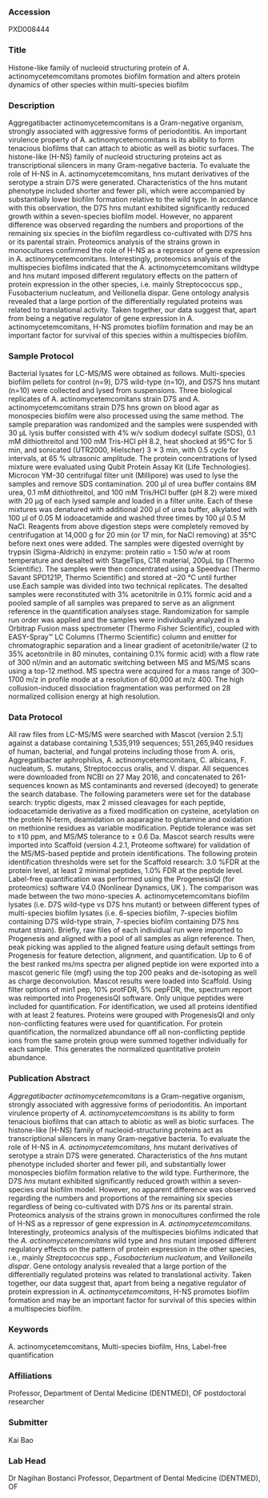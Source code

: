 ### Accession
PXD008444

### Title
Histone-like family of nucleoid structuring protein of A. actinomycetemcomitans promotes biofilm formation and alters protein dynamics of other species within multi-species biofilm

### Description
Aggregatibacter actinomycetemcomitans is a Gram-negative organism, strongly associated with aggressive forms of periodontitis. An important virulence property of A. actinomycetemcomitans is its ability to form tenacious biofilms that can attach to abiotic as well as biotic surfaces. The histone-like (H-NS) family of nucleoid structuring proteins act as transcriptional silencers in many Gram-negative bacteria. To evaluate the role of H-NS in A. actinomycetemcomitans, hns mutant derivatives of the serotype a strain D7S were generated. Characteristics of the hns mutant phenotype included shorter and fewer pili, which were accompanied by substantially lower biofilm formation relative to the wild type. In accordance with this observation, the D7S hns mutant exhibited significantly reduced growth within a seven-species biofilm model. However, no apparent difference was observed regarding the numbers and proportions of the remaining six species in the biofilm regardless co-cultivated with D7S hns or its parental strain. Proteomics analysis of the strains grown in monocultures confirmed the role of H-NS as a repressor of gene expression in A. actinomycetemcomitans. Interestingly, proteomics analysis of the multispecies biofilms indicated that the A. actinomycetemcomitans wildtype and hns mutant imposed different regulatory effects on the pattern of protein expression in the other species, i.e. mainly Streptococcus spp., Fusobacterium nucleatum, and Veillonella dispar. Gene ontology analysis revealed that a large portion of the differentially regulated proteins was related to translational activity. Taken together, our data suggest that, apart from being a negative regulator of gene expression in A. actinomycetemcomitans, H-NS promotes biofilm formation and may be an important factor for survival of this species within a multispecies biofilm.

### Sample Protocol
Bacterial lysates for LC-MS/MS were obtained as follows. Multi-species biofilm pellets for control (n=9), D7S wild-type (n=10), and DS7S hns mutant (n=10) were collected and lysed from suspensions. Three biological replicates of A. actinomycetemcomitans strain D7S and A. actinomycetemcomitans strain D7S hns grown on blood agar as monospecies biofilm were also processed using the same method. The sample preparation was randomized and the samples were suspended with 30 μL lysis buffer consisted with 4% w/v sodium dodecyl sulfate (SDS), 0.1 mM dithiothreitol and 100 mM Tris-HCl pH 8.2, heat shocked at 95°C for 5 min, and sonicated (UTR2000, Hielscher) 3 × 3 min, with 0.5 cycle for intervals, at 65 % ultrasonic amplitude. The protein concentrations of lysed mixture were evaluated using Qubit Protein Assay Kit (Life Technologies). Microcon YM-30 centrifugal filter unit (Millipore) was used to lyse the samples and remove SDS contamination. 200 μl of urea buffer contains 8M urea, 0.1 mM dithiothreitol, and 100 mM Tris/HCl buffer (pH 8.2) were mixed with 20 μg of each lysed sample and loaded in a filter unite. Each of these mixtures was denatured with additional 200 μl of urea buffer, alkylated with 100 μl of 0.05 M iodoacetamide and washed three times by 100 μl 0.5 M NaCl. Reagents from above digestion steps were completely removed by centrifugation at 14,000 g for 20 min (or 17 min, for NaCl removing) at 35°C before next ones were added. The samples were digested overnight by trypsin (Sigma-Aldrich) in enzyme: protein ratio = 1:50 w/w at room temperature and desalted with StageTips, C18 material, 200µL tip (Thermo Scientific). The samples were then concentrated using a Speedvac (Thermo Savant SPD121P, Thermo Scientific) and stored at –20 °C until further use.Each sample was divided into two technical replicates. The desalted samples were reconstituted with 3% acetonitrile in 0.1% formic acid and a pooled sample of all samples was prepared to serve as an alignment reference in the quantification analyses stage. Randomization for sample run order was applied and the samples were individually analyzed in a Orbitrap Fusion mass spectrometer (Thermo Fisher Scientific), coupled with EASY-Spray™ LC Columns (Thermo Scientific) column and emitter for chromatographic separation and a linear gradient of acetonitrile/water (2 to 35% acetonitrile in 80 minutes, containing 0.1% formic acid) with a flow rate of 300 nl/min and an automatic switching between MS and MS/MS scans using a top-12 method. MS spectra were acquired for a mass range of 300–1700 m/z in profile mode at a resolution of 60,000 at m/z 400. The high collusion-induced dissociation fragmentation was performed on 28 normalized collision energy at high resolution.

### Data Protocol
All raw files from LC-MS/MS were searched with Mascot (version 2.5.1) against a database containing 1,535,919 sequences; 551,265,940 residues of human, bacterial, and fungal proteins including those from A. oris, Aggregatibacter aphrophilus, A. actinomycetemcomitans, C. albicans, F. nucleatum, S. mutans, Streptococcus oralis, and V. dispar. All sequences were downloaded from NCBI on 27 May 2016, and concatenated to 261-sequences known as MS contaminants and reversed (decoyed) to generate the search database. The following parameters were set for the database search: tryptic digests, max 2 missed cleavages for each peptide, iodoacetamide derivative as a fixed modification on cysteine, acetylation on the protein N-term, deamidation on asparagine to glutamine and oxidation on methionine residues as variable modification. Peptide tolerance was set to ±10 ppm, and MS/MS tolerance to ± 0.6 Da. Mascot search results were imported into Scaffold (version 4.2.1, Proteome software) for validation of the MS/MS-based peptide and protein identifications. The following protein identification thresholds were set for the Scaffold research: 3.0 %FDR at the protein level, at least 2 minimal peptides, 1.0% FDR at the peptide level.  Label-free quantification was performed using the ProgenesisQI (for proteomics) software V4.0 (Nonlinear Dynamics, UK ). The comparison was made between the two mono-species A. actinomycetemcomitans biofilm lysates (i.e. D7S wild-type vs D7S hns mutant) or between different types of multi-species biofilm lysates (i.e. 6-species biofilm, 7-species biofilm containing D7S wild-type strain, 7-species biofilm containing D7S hns mutant strain).  Briefly, raw files of each individual run were imported to Progenesis and aligned with a pool of all samples as align reference. Then, peak picking was applied to the aligned feature using default settings from Progenesis for feature detection, alignment, and quantification. Up to 6 of the best ranked ms/ms spectra per aligned peptide ion were exported into a mascot generic file (mgf) using the top 200 peaks and de-isotoping as well as charge deconvolution. Mascot results were loaded into Scaffold. Using filter options of min1 pep, 10% protFDR, 5% pepFDR,  the, spectrum report was reimported into ProgenesisQI software. Only unique peptides were included for quantification. For identification, we used all proteins identified with at least 2 features. Proteins were grouped with ProgenesisQI and only non-conflicting features were used for quantification. For protein quantification, the normalized abundance off all non-conflicting peptide ions from the same protein group were summed together individually for each sample. This generates the normalized quantitative protein abundance.

### Publication Abstract
<i>Aggregatibacter actinomycetemcomitans</i> is a Gram-negative organism, strongly associated with aggressive forms of periodontitis. An important virulence property of <i>A. actinomycetemcomitans</i> is its ability to form tenacious biofilms that can attach to abiotic as well as biotic surfaces. The histone-like (H-NS) family of nucleoid-structuring proteins act as transcriptional silencers in many Gram-negative bacteria. To evaluate the role of H-NS in <i>A. actinomycetemcomitans</i>, <i>hns</i> mutant derivatives of serotype a strain D7S were generated. Characteristics of the <i>hns</i> mutant phenotype included shorter and fewer pili, and substantially lower monospecies biofilm formation relative to the wild type. Furthermore, the D7S <i>hns</i> mutant exhibited significantly reduced growth within a seven-species oral biofilm model. However, no apparent difference was observed regarding the numbers and proportions of the remaining six species regardless of being co-cultivated with D7S <i>hns</i> or its parental strain. Proteomics analysis of the strains grown in monocultures confirmed the role of H-NS as a repressor of gene expression in <i>A. actinomycetemcomitans</i>. Interestingly, proteomics analysis of the multispecies biofilms indicated that the <i>A. actinomycetemcomitans</i> wild type and <i>hns</i> mutant imposed different regulatory effects on the pattern of protein expression in the other species, i.e., mainly <i>Streptococcus</i> spp., <i>Fusobacterium nucleatum</i>, and <i>Veillonella dispar</i>. Gene ontology analysis revealed that a large portion of the differentially regulated proteins was related to translational activity. Taken together, our data suggest that, apart from being a negative regulator of protein expression in <i>A. actinomycetemcomitans</i>, H-NS promotes biofilm formation and may be an important factor for survival of this species within a multispecies biofilm.

### Keywords
A. actinomycetemcomitans, Multi-species biofilm, Hns, Label-free quantification

### Affiliations
Professor, Department of Dental Medicine (DENTMED), OF
postdoctoral researcher

### Submitter
Kai Bao

### Lab Head
Dr Nagihan Bostanci
Professor, Department of Dental Medicine (DENTMED), OF


